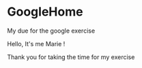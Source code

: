 # GoogleHome
My due for the google exercise 

Hello, It's me Marie ! 

Thank you for taking the time for my exercise
